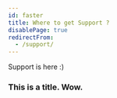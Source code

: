 ```yaml
---
id: faster
title: Where to get Support ?
disablePage: true
redirectFrom:
  - /support/
---
```


Support is here :)

### This is a title. Wow.

